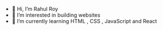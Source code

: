 - 👋 Hi, I’m Rahul Roy
- 👀 I’m interested in building websites
- 🌱 I’m currently learning HTML , CSS , JavaScript and React


<!---
RahulRoy6969/RahulRoy6969 is a ✨ special ✨ repository because its `README.md` (this file) appears on your GitHub profile.
You can click the Preview link to take a look at your changes.
--->

